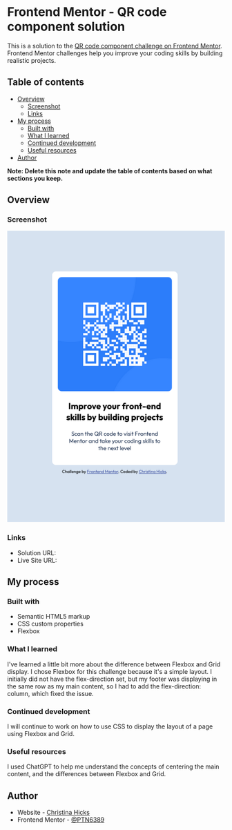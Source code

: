 # Frontend Mentor - QR code component solution

This is a solution to the [QR code component challenge on Frontend Mentor](https://www.frontendmentor.io/challenges/qr-code-component-iux_sIO_H). Frontend Mentor challenges help you improve your coding skills by building realistic projects.

## Table of contents

- [Overview](#overview)
  - [Screenshot](#screenshot)
  - [Links](#links)
- [My process](#my-process)
  - [Built with](#built-with)
  - [What I learned](#what-i-learned)
  - [Continued development](#continued-development)
  - [Useful resources](#useful-resources)
- [Author](#author)

**Note: Delete this note and update the table of contents based on what sections you keep.**

## Overview

### Screenshot

![alt text](image.png)

### Links

- Solution URL: [](https://github.com/PTN6389/qr-code-component)
- Live Site URL: [](https://ptn6389.github.io/qr-code-component/)

## My process

### Built with

- Semantic HTML5 markup
- CSS custom properties
- Flexbox

### What I learned

I've learned a little bit more about the difference between Flexbox and Grid display. I chose Flexbox for this challenge because it's a simple layout. I initially did not have the flex-direction set, but my footer was displaying in the same row as my main content, so I had to add the flex-direction: column, which fixed the issue.

### Continued development

I will continue to work on how to use CSS to display the layout of a page using Flexbox and Grid.

### Useful resources

I used ChatGPT to help me understand the concepts of centering the main content, and the differences between Flexbox and Grid.

## Author

- Website - [Christina Hicks](https://ptn6389.github.io/portfolio-website/)
- Frontend Mentor - [@PTN6389](https://www.frontendmentor.io/profile/PTN6389)
